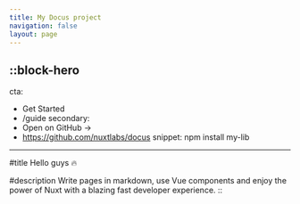 ```yaml
---
title: My Docus project
navigation: false
layout: page
---
```


::block-hero
---
cta:
  - Get Started
  - /guide
secondary:
  - Open on GitHub →
  - https://github.com/nuxtlabs/docus
snippet: npm install my-lib
---

#title
Hello guys  :fire:

#description
Write pages in markdown, use Vue components and enjoy the power of Nuxt with a blazing fast developer experience.
::